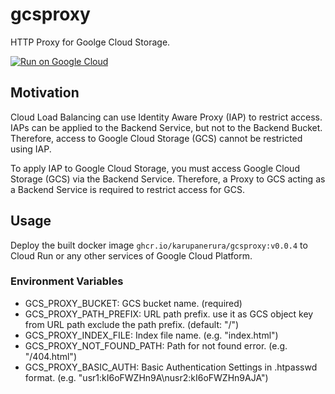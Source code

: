 # gcsproxy

HTTP Proxy for Goolge Cloud Storage.

[![Run on Google Cloud](https://deploy.cloud.run/button.svg)](https://deploy.cloud.run)

## Motivation

Cloud Load Balancing can use Identity Aware Proxy (IAP) to restrict access.
IAPs can be applied to the Backend Service, but not to the Backend Bucket.
Therefore, access to Google Cloud Storage (GCS) cannot be restricted using IAP.

To apply IAP to Google Cloud Storage, you must access Google Cloud Storage (GCS) via the Backend Service.
Therefore, a Proxy to GCS acting as a Backend Service is required to restrict access for GCS.

## Usage

Deploy the built docker image `ghcr.io/karupanerura/gcsproxy:v0.0.4` to Cloud Run or any other services of Google Cloud Platform.

### Environment Variables

* GCS_PROXY_BUCKET: GCS bucket name. (required)
* GCS_PROXY_PATH_PREFIX: URL path prefix. use it as GCS object key from URL path exclude the path prefix. (default: "/")
* GCS_PROXY_INDEX_FILE: Index file name. (e.g. "index.html")
* GCS_PROXY_NOT_FOUND_PATH: Path for not found error. (e.g. "/404.html")
* GCS_PROXY_BASIC_AUTH: Basic Authentication Settings in .htpasswd format. (e.g. "usr1:kI6oFWZHn9A\nusr2:kI6oFWZHn9AJA")